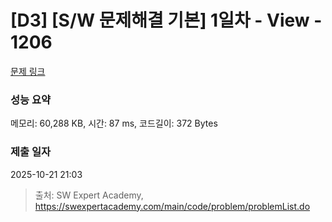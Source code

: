 # [D3] [S/W 문제해결 기본] 1일차 - View - 1206 

[문제 링크](https://swexpertacademy.com/main/code/problem/problemDetail.do?contestProbId=AV134DPqAA8CFAYh) 

### 성능 요약

메모리: 60,288 KB, 시간: 87 ms, 코드길이: 372 Bytes

### 제출 일자

2025-10-21 21:03



> 출처: SW Expert Academy, https://swexpertacademy.com/main/code/problem/problemList.do